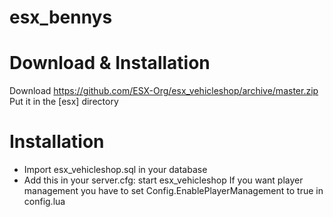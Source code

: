 # esx_bennys

# Download & Installation
Download https://github.com/ESX-Org/esx_vehicleshop/archive/master.zip
Put it in the [esx] directory
# Installation
- Import esx_vehicleshop.sql in your database
- Add this in your server.cfg:
start esx_vehicleshop
If you want player management you have to set Config.EnablePlayerManagement to true in config.lua
